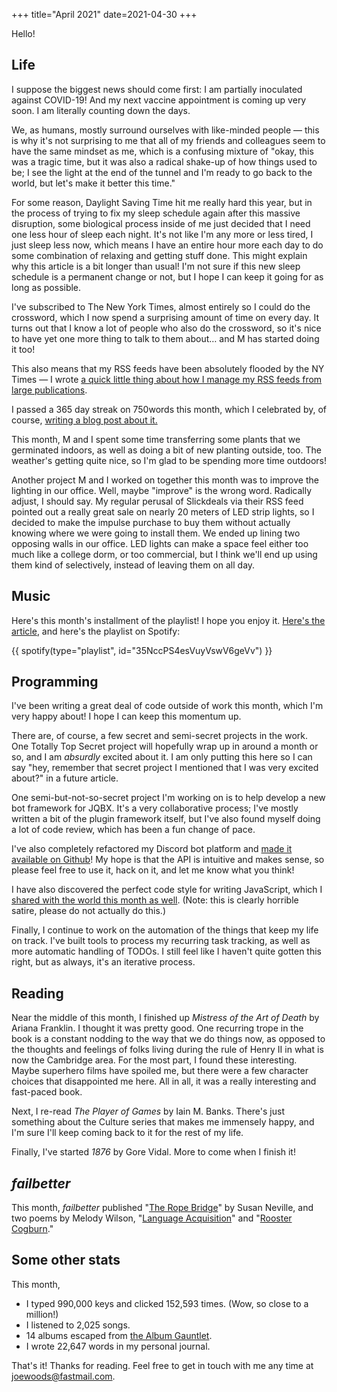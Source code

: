 +++
title="April 2021"
date=2021-04-30
+++

Hello!

## Life

I suppose the biggest news should come first:  I am partially inoculated against COVID-19!  And my next vaccine appointment is coming up very soon.  I am literally counting down the days.

We, as humans, mostly surround ourselves with like-minded people — this is why it's not surprising to me that all of my friends and colleagues seem to have the same mindset as me, which is a confusing mixture of "okay, this was a tragic time, but it was also a radical shake-up of how things used to be; I see the light at the end of the tunnel and I'm ready to go back to the world, but let's make it better this time."

For some reason, Daylight Saving Time hit me really hard this year, but in the process of trying to fix my sleep schedule again after this massive disruption, some biological process inside of me just decided that I need one less hour of sleep each night.  It's not like I'm any more or less tired, I just sleep less now, which means I have an entire hour more each day to do some combination of relaxing and getting stuff done.  This might explain why this article is a bit longer than usual!  I'm not sure if this new sleep schedule is a permanent change or not, but I hope I can keep it going for as long as possible.

I've subscribed to The New York Times, almost entirely so I could do the crossword, which I now spend a surprising amount of time on every day.  It turns out that I know a lot of people who also do the crossword, so it's nice to have yet one more thing to talk to them about… and M has started doing it too!

This also means that my RSS feeds have been absolutely flooded by the NY Times — I wrote [a quick little thing about how I manage my RSS feeds from large publications](https://notes.joewoods.dev/musings/large-publication-rss-feeds/).

I passed a 365 day streak on 750words this month, which I celebrated by, of course, [writing a blog post about it.](https://blog.joewoods.dev/other-thoughts/writing-750-words-a-day/)

This month, M and I spent some time transferring some plants that we germinated indoors, as well as doing a bit of new planting outside, too.  The weather's getting quite nice, so I'm glad to be spending more time outdoors!

Another project M and I worked on together this month was to improve the lighting in our office.  Well, maybe "improve" is the wrong word.  Radically adjust, I should say.  My regular perusal of Slickdeals via their RSS feed pointed out a really great sale on nearly 20 meters of LED strip lights, so I decided to make the impulse purchase to buy them without actually knowing where we were going to install them.  We ended up lining two opposing walls in our office.  LED lights can make a space feel either too much like a college dorm, or too commercial, but I think we'll end up using them kind of selectively, instead of leaving them on all day.

## Music

Here's this month's installment of the playlist!  I hope you enjoy it.  [Here's the article](/music/202104-best), and here's the playlist on Spotify:

{{ spotify(type="playlist", id="35NccPS4esVuyVswV6geVv") }}

## Programming

I've been writing a great deal of code outside of work this month, which I'm very happy about!  I hope I can keep this momentum up.

There are, of course, a few secret and semi-secret projects in the work.  One Totally Top Secret project will hopefully wrap up in around a month or so, and I am _absurdly_ excited about it.  I am only putting this here so I can say "hey, remember that secret project I mentioned that I was very excited about?" in a future article.

One semi-but-not-so-secret project I'm working on is to help develop a new bot framework for JQBX.  It's a very collaborative process; I've mostly written a bit of the plugin framework itself, but I've also found myself doing a lot of code review, which has been a fun change of pace.

I've also completely refactored my Discord bot platform and [made it available on Github](https://github.com/tjwds/quirk)!  My hope is that the API is intuitive and makes sense, so please feel free to use it, hack on it, and let me know what you think!

I have also discovered the perfect code style for writing JavaScript, which I [shared with the world this month as well](https://notes.joewoods.dev/programming/semicolon-style/).  (Note:  this is clearly horrible satire, please do not actually do this.)

Finally, I continue to work on the automation of the things that keep my life on track.  I've built tools to process my recurring task tracking, as well as more automatic handling of TODOs.  I still feel like I haven't quite gotten this right, but as always, it's an iterative process.

## Reading

Near the middle of this month, I finished up _Mistress of the Art of Death_ by Ariana Franklin.  I thought it was pretty good.  One recurring trope in the book is a constant nodding to the way that we do things now, as opposed to the thoughts and feelings of folks living during the rule of Henry II in what is now the Cambridge area.  For the most part, I found these interesting.  Maybe superhero films have spoiled me, but there were a few character choices that disappointed me here.  All in all, it was a really interesting and fast-paced book.

Next, I re-read _The Player of Games_ by Iain M. Banks.  There's just something about the Culture series that makes me immensely happy, and I'm sure I'll keep coming back to it for the rest of my life.

Finally, I've started _1876_ by Gore Vidal.  More to come when I finish it!

## _failbetter_

This month, _failbetter_ published "[The Rope Bridge](https://failbetter.com/content/rope-bridge)" by Susan Neville, and two poems by Melody Wilson, "[Language Acquisition](https://failbetter.com/content/language-acquisition)" and "[Rooster Cogburn](https://failbetter.com/content/rooster-cogburn)."

## Some other stats

This month,

* I typed 990,000 keys and clicked 152,593 times. (Wow, so close to a million!)
* I listened to 2,025 songs.
* 14 albums escaped from [the Album Gauntlet](/music/the-gauntlet/).
* I wrote 22,647 words in my personal journal.

That's it!  Thanks for reading.  Feel free to get in touch with me any time at joewoods@fastmail.com.
